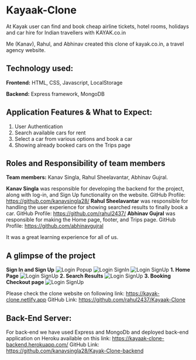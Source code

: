 ﻿# Kayaak-Clone
At Kayak user can find and book cheap airline tickets, hotel rooms, holidays and car hire for Indian travellers with KAYAK.co.in

Me (Kanav), Rahul, and Abhinav created this clone of kayak.co.in, a travel agency website.

## Technology used:
**Frontend:**
HTML, CSS, Javascript, LocalStorage

**Backend:**
Express framework, MongoDB

## Application Features & What to Expect:
1. User Authentication
2. Search available cars for rent
3. Select a car from various options and book a car
4. Showing already booked cars on the Trips page

## Roles and Responsibility of team members
**Team members:** Kanav Singla, Rahul Sheelavantar, Abhinav Gujral.

**Kanav Singla** was responsible for developing the backend for the project, along with log-in, and Sign Up functionality on the website.
GitHub Profile: https://github.com/kanavsingla28/
**Rahul Sheelavantar** was responsible for handling the user experience for showing searched results to finally book a car.
GitHub Profile: https://github.com/rahul2437/
**Abhinav Gujral** was responsible for making the Home page, footer, and Trips page.
GitHub Profile: https://github.com/abhinavgujral

It was a great learning experience for all of us.

## A glimpse of the project
**Sign In and Sign Up**
![Login Popup](https://github.com/rahul2437/Kayaak-Clone/blob/main/images/LoginHome.png)
![Login SignIn](https://github.com/rahul2437/Kayaak-Clone/blob/main/images/LoginSignIn.png)
![Login SignUp](https://github.com/rahul2437/Kayaak-Clone/blob/main/images/LoginSignUp.png)
**1. Home Page**
![Login SignUp](https://github.com/rahul2437/Kayaak-Clone/blob/main/images/Home.png)
**2. Search Results**
![Login SignUp](https://github.com/rahul2437/Kayaak-Clone/blob/main/images/Search%20Results.png)
**3. Booking Checkout page**
![Login SignUp](https://github.com/rahul2437/Kayaak-Clone/blob/main/images/Checkout%20Page.png)

Please check the clone website on following link:
https://kayak-clone.netlify.app
GitHub Link: https://github.com/rahul2437/Kayaak-Clone

## Back-End Server:
For back-end we have used Express and MongoDb and deployed back-end application on Heroku available on this link:
https://kayaak-clone-backend.herokuapp.com/
GitHub Link: https://github.com/kanavsingla28/Kayak-Clone-backend
